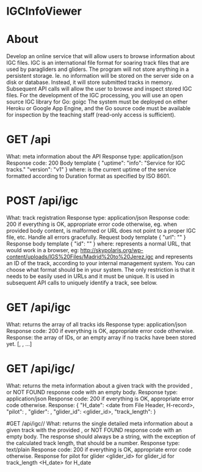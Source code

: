 # IGCInfoViewer

# About
Develop an online service that will allow users to browse information about IGC files. IGC is an international file format for soaring track files that are used by paragliders and gliders. The program will not store anything in a persistent storage. Ie. no information will be stored on the server side on a disk or database. Instead, it will store submitted tracks in memory. Subsequent API calls will allow the user to browse and inspect stored IGC files.
For the development of the IGC processing, you will use an open source IGC library for Go: goigc
The system must be deployed on either Heroku or Google App Engine, and the Go source code must be available for inspection by the teaching staff (read-only access is sufficient).

# GET /api
What: meta information about the API
Response type: application/json
Response code: 200
Body template
{
  "uptime": <uptime>
  "info": "Service for IGC tracks."
  "version": "v1"
}
where: <uptime> is the current uptime of the service formatted according to Duration format as specified by ISO 8601. 

# POST /api/igc
What: track registration
Response type: application/json
Response code: 200 if everything is OK, appropriate error code otherwise, eg. when provided body content, is malformed or URL does not point to a proper IGC file, etc. Handle all errors gracefully. 
Request body template
{
  "url": "<url>"
}
Response body template
{
  "id": "<id>"
}
where: <url> represents a normal URL, that would work in a browser, eg: http://skypolaris.org/wp-content/uploads/IGS%20Files/Madrid%20to%20Jerez.igc and <id> represents an ID of the track, according to your internal management system. You can choose what format  should be in your system. The only restriction is that it needs to be easily used in URLs and it must be unique. It is used in subsequent API calls to uniquely identify a track, see below.


# GET /api/igc
What: returns the array of all tracks ids
Response type: application/json
Response code: 200 if everything is OK, appropriate error code otherwise. 
Response: the array of IDs, or an empty array if no tracks have been stored yet.
[<id1>, <id2>, ...]

# GET /api/igc/<id>
What: returns the meta information about a given track with the provided <id>, or NOT FOUND response code with an empty body.
Response type: application/json
Response code: 200 if everything is OK, appropriate error code otherwise. 
Response: 
{
"H_date": <date from File Header, H-record>,
"pilot": <pilot>,
"glider": <glider>,
"glider_id": <glider_id>,
"track_length": <calculated total track length>
}

#GET /api/igc/<id>/<field>
What: returns the single detailed meta information about a given track with the provided <id>, or NOT FOUND response code with an empty body. The response should always be a string, with the exception of the calculated track length, that should be a number.
Response type: text/plain
Response code: 200 if everything is OK, appropriate error code otherwise. 
Response
<pilot> for pilot
<glider> for glider
<glider_id> for glider_id
<calculated total track length> for track_length
<H_date> for H_date

